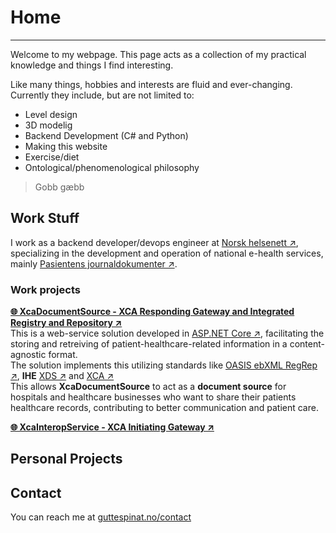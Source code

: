 # Home
___
Welcome to my webpage. This page acts as a collection of my practical knowledge and things I find interesting.  

Like many things, hobbies and interests are fluid and ever-changing. Currently they include, but are not limited to:
* Level design
* 3D modelig
* Backend Development (C# and Python)
* Making this website
* Exercise/diet
* Ontological/phenomenological philosophy

> Gobb gæbb

## Work Stuff
I work as a backend developer/devops engineer at [Norsk helsenett ↗](https://www.nhn.no/), specializing in the development and operation of national e-health services, mainly [Pasientens journaldokumenter ↗](https://www.nhn.no/tjenester/pasientens-journaldokumenter).  

### Work projects
[**🌐 XcaDocumentSource - XCA Responding Gateway and Integrated Registry and Repository ↗**](https://github.com/timmo-nhn/XcaDocumentSource)  
This is a web-service solution developed in [ASP.NET Core ↗](https://dotnet.microsoft.com/en-us/apps/aspnet), facilitating the storing and retreiving of patient-healthcare-related information in a content-agnostic format.  
The solution implements this utilizing standards like [OASIS ebXML RegRep ↗](https://docs.oasis-open.org/regrep/regrep-core/v4.0/os/regrep-core-rim-v4.0-os.pdf), **IHE** [XDS ↗](https://profiles.ihe.net/ITI/TF/Volume1/ch-10.html) and [XCA ↗](https://profiles.ihe.net/ITI/TF/Volume1/ch-18.html)  
This allows **XcaDocumentSource** to act as a **document source** for hospitals and healthcare businesses who want to share their patients healthcare records, contributing to better communication and patient care.

[**🌐 XcaInteropService - XCA Initiating Gateway ↗**](https://github.com/timmo-nhn/XcaInteropService)



## Personal Projects

## Contact
You can reach me at [guttespinat.no/contact](#)
